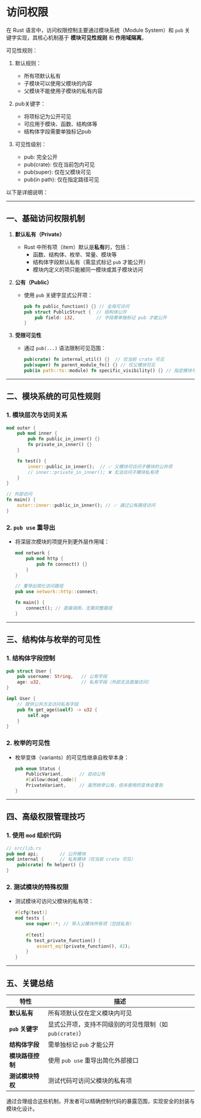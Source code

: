 # 访问权限

在 Rust 语言中，访问权限控制主要通过模块系统（Module System）和 `pub` 关键字实现，其核心机制基于 **模块可见性规则** 和 **作用域隔离**。

可见性规则：

1. 默认规则：
    - 所有项默认私有
    - 子模块可以使用父模块的内容
    - 父模块不能使用子模块的私有内容

2. pub关键字：
    - 将项标记为公开可见
    - 可应用于模块、函数、结构体等
    - 结构体字段需要单独标记pub

3. 可见性级别：
    - pub: 完全公开
    - pub(crate): 仅在当前包内可见
    - pub(super): 仅在父模块可见
    - pub(in path): 仅在指定路径可见

以下是详细说明：

---

## 一、基础访问权限机制

1. **默认私有（Private）**
   - Rust 中所有项（item）默认是**私有**的，包括：
     - 函数、结构体、枚举、常量、模块等
     - 结构体字段默认私有（需显式标记 `pub` 才能公开）
     - 模块内定义的项只能被同一模块或其子模块访问

2. **公有（Public）**
   - 使用 `pub` 关键字显式公开项：

     ```rust
     pub fn public_function() {} // 全局可访问
     pub struct PublicStruct {  // 结构体公开
         pub field: i32,        // 字段需单独标记 pub 才能公开
     }
     ```

3. **受限可见性**
   - 通过 `pub(...)` 语法限制可见范围：

     ```rust
     pub(crate) fn internal_util() {}  // 仅当前 crate 可见
     pub(super) fn parent_module_fn() {} // 仅父模块可见
     pub(in path::to::module) fn specific_visibility() {} // 指定模块可见
     ```

---

## 二、模块系统的可见性规则

### 1. 模块层次与访问关系

```rust
mod outer {
    pub mod inner {
        pub fn public_in_inner() {}
        fn private_in_inner() {}
    }

    fn test() {
        inner::public_in_inner();  // ✅ 父模块可访问子模块的公共项
        // inner::private_in_inner(); ❌ 无法访问子模块私有项
    }
}

// 外部访问
fn main() {
    outer::inner::public_in_inner(); // ✅ 通过公有路径访问
}
```

### 2. `pub use` 重导出

- 将深层次模块的项提升到更外层作用域：

  ```rust
  mod network {
      pub mod http {
          pub fn connect() {}
      }
  }
  
  // 重导出简化访问路径
  pub use network::http::connect;
  
  fn main() {
      connect(); // 直接调用，无需完整路径
  }
  ```

---

## 三、结构体与枚举的可见性

### 1. 结构体字段控制

```rust
pub struct User {
    pub username: String,   // 公有字段
    age: u32,               // 私有字段（外部无法直接访问）
}

impl User {
    // 提供公共方法访问私有字段
    pub fn get_age(&self) -> u32 {
        self.age
    }
}
```

### 2. 枚举的可见性

- 枚举变体（variants）的可见性继承自枚举本身：

  ```rust
  pub enum Status {
      PublicVariant,      // 自动公有
      #[allow(dead_code)]
      PrivateVariant,     // 虽然枚举公有，但未使用的变体会警告
  }
  ```

---

## 四、高级权限管理技巧

### 1. 使用 `mod` 组织代码

```rust
// src/lib.rs
pub mod api;        // 公开模块
mod internal {      // 私有模块（仅当前 crate 可见）
    pub(crate) fn helper() {}
}
```

### 2. 测试模块的特殊权限

- 测试模块可访问父模块的私有项：

  ```rust
  #[cfg(test)]
  mod tests {
      use super::*; // 导入父模块所有项（包括私有）
      
      #[test]
      fn test_private_function() {
          assert_eq!(private_function(), 42);
      }
  }
  ```

---

## 五、关键总结

| 特性               | 描述                                                                 |
|--------------------|----------------------------------------------------------------------|
| **默认私有**       | 所有项默认仅在定义模块内可见                                        |
| **`pub` 关键字**   | 显式公开项，支持不同级别的可见性限制（如 `pub(crate)`）             |
| **结构体字段**     | 需单独标记 `pub` 才能公开                                           |
| **模块路径控制**   | 使用 `pub use` 重导出简化外部接口                                   |
| **测试模块特权**   | 测试代码可访问父模块的私有项                                        |

通过合理组合这些机制，开发者可以精确控制代码的暴露范围，实现安全的封装与模块化设计。
